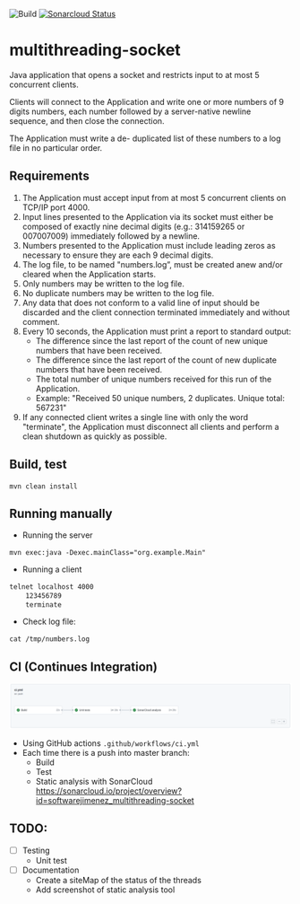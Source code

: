 ![Build](https://github.com/softwarejimenez/multithreading-socket/actions/workflows/ci.yml/badge.svg)
[![Sonarcloud Status](https://sonarcloud.io/api/project_badges/measure?project=softwarejimenez_multithreading-socket&metric=alert_status)](https://sonarcloud.io/dashboard?id=softwarejimenez_multithreading-socket)

# multithreading-socket

Java application that opens a socket and restricts input to at most 5 concurrent clients.

Clients will connect to the Application and write one or more numbers of 9 digits numbers, each number followed by a
server-native newline sequence, and then close the connection.

The Application must write a de- duplicated list of these numbers to a log file in no particular order.

## Requirements

1. The Application must accept input from at most 5 concurrent clients on TCP/IP port 4000.
2. Input lines presented to the Application via its socket must either be composed of exactly
   nine decimal digits (e.g.: 314159265 or 007007009) immediately followed by a newline.
3. Numbers presented to the Application must include leading zeros as necessary to
   ensure they are each 9 decimal digits.
4. The log file, to be named "numbers.log”, must be created anew and/or cleared when the Application starts.
5. Only numbers may be written to the log file.
6. No duplicate numbers may be written to the log file.
7. Any data that does not conform to a valid line of input should be discarded and the client
   connection terminated immediately and without comment.
8. Every 10 seconds, the Application must print a report to standard output:
    - The difference since the last report of the count of new unique numbers that have
      been received.
    - The difference since the last report of the count of new duplicate numbers that
      have been received.
    - The total number of unique numbers received for this run of the Application.
    - Example: "Received 50 unique numbers, 2 duplicates. Unique total: 567231"
9. If any connected client writes a single line with only the word "terminate",
   the Application must disconnect all clients and perform a clean shutdown as quickly as possible.

## Build, test

```
mvn clean install
```

## Running manually

- Running the server

```
mvn exec:java -Dexec.mainClass="org.example.Main"
```

- Running a client

```
telnet localhost 4000
    123456789
    terminate
```

- Check log file:

```
cat /tmp/numbers.log
```

## CI (Continues Integration)

![img.png](img/imgCI.png)

- Using GitHub actions `.github/workflows/ci.yml`
- Each time there is a push into master branch:
    - Build
    - Test
    - Static analysis with SonarCloud https://sonarcloud.io/project/overview?id=softwarejimenez_multithreading-socket

## TODO:

- [ ] Testing
    - Unit test
- [ ] Documentation
    - Create a siteMap of the status of the threads
    - Add screenshot of static analysis tool
    